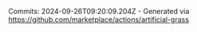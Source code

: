 Commits: 2024-09-26T09:20:09.204Z - Generated via https://github.com/marketplace/actions/artificial-grass
<br>
